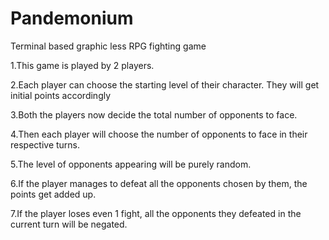 # Pandemonium
Terminal based graphic less RPG fighting game

1.This game is played by 2 players.

2.Each player can choose the starting level of their character. They will get  initial points accordingly

3.Both the players now decide the total number of opponents to face.

4.Then each player will choose the number of opponents to face in their
respective turns.

5.The level of opponents appearing will be purely random.

6.If the player manages to defeat all the opponents chosen by them, the points get added up.

7.If the player loses even 1 fight, all the opponents they defeated in the
current turn will be negated.
